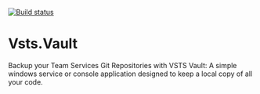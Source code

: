 [![Build status](https://ci.appveyor.com/api/projects/status/e962l6fbp4fn2qeo?svg=true)](https://ci.appveyor.com/project/cmendible/vsts-vault)

# Vsts.Vault

Backup your Team Services Git Repositories with VSTS Vault: A simple windows service or console application designed to keep a local copy of all your code.
